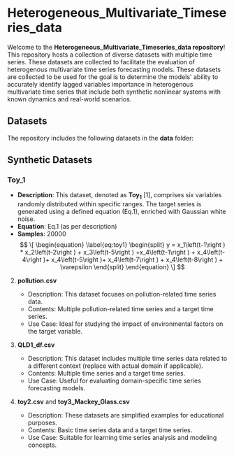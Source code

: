 # Heterogeneous_Multivariate_Timeseries_data
Welcome to the **Heterogeneous_Multivariate_Timeseries_data repository**! This repository hosts a collection of diverse datasets with multiple time series. These datasets are collected to facilitate the evaluation of heterogenous multivariate time series forecasting models. These datasets are collected to be used for the goal is to determine the models' ability to accurately identify lagged variables importance in heterogenous multivariate time series that include both synthetic nonlinear systems with known dynamics and real-world scenarios.


## Datasets

The repository includes the following datasets in the **data** folder:


## Synthetic Datasets

### Toy_1
- **Description**: This dataset, denoted as $\mathbf{Toy_1}$ [1], comprises six variables randomly distributed within specific ranges. The target series is generated using a defined equation (Eq.1), enriched with Gaussian white noise.
- **Equation**: Eq.1 (as per description)
- **Samples**: 20000
$$
\[
\begin{equation}
\label{eq:toy1}
\begin{split}
     y = x_1\left(t-1\right ) * x_2\left(t-2\right ) + x_3\left(t-5\right ) +x_4\left(t-1\right )  + x_4\left(t-4\right )+ x_4\left(t-5\right )+ x_4\left(t-7\right ) + x_4\left(t-8\right ) +  \varepsilon   
\end{split}   
\end{equation}
\]
$$


2. **pollution.csv**
   - Description: This dataset focuses on pollution-related time series data.
   - Contents: Multiple pollution-related time series and a target time series.
   - Use Case: Ideal for studying the impact of environmental factors on the target variable.


3. **QLD1_df.csv**
   - Description: This dataset includes multiple time series data related to a different context (replace with actual domain if applicable).
   - Contents: Multiple time series and a target time series.
   - Use Case: Useful for evaluating domain-specific time series forecasting models.


5. **toy2.csv** and **toy3_Mackey_Glass.csv**
   - Description: These datasets are simplified examples for educational purposes.
   - Contents: Basic time series data and a target time series.
   - Use Case: Suitable for learning time series analysis and modeling concepts.
